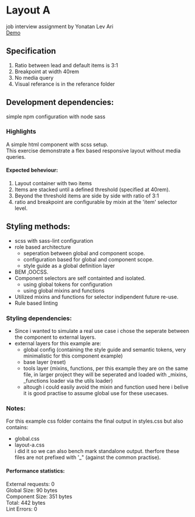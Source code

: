 # Layout A 
job interview assignment by Yonatan Lev Ari  
[Demo](https://3dyonic.github.io/layout-a/)

## Specification
1. Ratio between lead and default items is 3:1
1. Breakpoint at width 40rem
1. No media query
1. Visual referance is in the referance folder

## Development dependencies:
simple npm configuration with node sass


### Highlights
A simple html component with scss setup.  
This exercise demonstrate a flex based responsive layout without media queries. 

#### Expected beheviour: 
1. Layout container with two items
1. Items are stacked until a defined threshold (specified at 40rem). 
1. Beyond the threshold items are side by side with ratio of 3:1
1. ratio and breakpoint are configurable by mixin at the 'item' selector level.

## Styling methods: 
- scss with sass-lint configuration
- role based architecture
  - seperation between global and component scope.
  - configuration based for global and component scope.
  - style guide as a global definition layer
- BEM ,OOCSS.
- Component selectors are self containted and isolated.  
  - using global tokens for configuration
  - using global mixins and functions
- Utilized mixins and functions for selector indipendent future re-use.
- Rule based linting


### Styling dependencies: 
- Since i wanted to simulate a real use case i chose the seperate between the component to external layers.
- external layers for this example are:
  - global config (containing the style guide and semantic tokens, very minimalistic for this component example)
  - base layer (reset)
  - tools layer (mixins, functions, per this example they are on the same file, in larger project they will be seperated and loaded with _mixins, _functions loader via the utils loader)
  - altough i could easily avoid the mixin and function used here i belive it is good practise to assume global use for these usecases.

### Notes:
For this example css folder contains the final output in styles.css but also contains:  
- global.css  
- layout-a.css  
i did it so we can also bench mark standalone output. 
therfore these files are not prefixed with '_" (against the common practise).

#### Performance statistics:
External requests: 0  
Global Size: 90 bytes  
Component Size: 351 bytes  
Total: 442 bytes    
Lint Errors: 0
